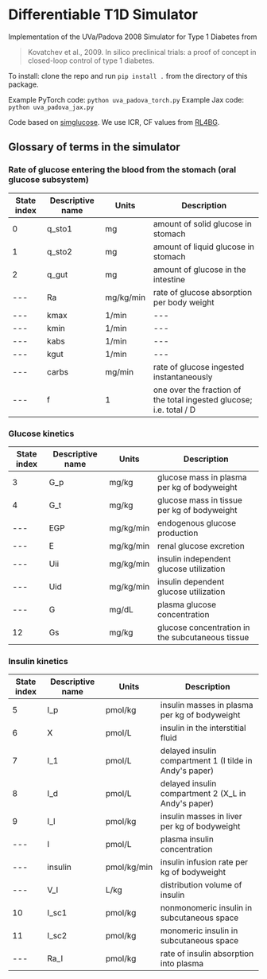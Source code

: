 # Differentiable T1D Simulator

Implementation of the UVa/Padova 2008 Simulator for Type 1 Diabetes from

> Kovatchev et al., 2009. In silico preclinical trials: a proof of concept in closed-loop control of type 1 diabetes.

To install: clone the repo and run `pip install .` from the directory of this package.

Example PyTorch code: `python uva_padova_torch.py`
Example Jax code: `python uva_padova_jax.py`

Code based on [simglucose](https://github.com/jxx123/simglucose/). We use ICR, CF values from [RL4BG](https://github.com/MLD3/RL4BG/blob/master/bgp/simglucose/params/Quest2.csv).

## Glossary of terms in the simulator
### Rate of glucose entering the blood from the stomach (oral glucose subsystem)

| State index | Descriptive name | Units | Description |
| --- | --- | --- | --- |
| 0 | q_sto1 | mg | amount of solid glucose in stomach |
| 1 | q_sto2 | mg | amount of liquid glucose in stomach |
| 2 | q_gut | mg | amount of glucose in the intestine |
| --- | Ra | mg/kg/min | rate of glucose absorption per body weight |
| --- | kmax | 1/min | --- |
| --- | kmin | 1/min | --- |
| --- | kabs | 1/min | --- |
| --- | kgut | 1/min | --- |
| --- | carbs | mg/min | rate of glucose ingested instantaneously |
| --- | f | 1 | one over the fraction of the total ingested glucose; i.e. total / D |

### Glucose kinetics

| State index | Descriptive name | Units | Description |
| --- | --- | --- | --- |
| 3 | G_p | mg/kg | glucose mass in plasma per kg of bodyweight |
| 4 | G_t | mg/kg | glucose mass in tissue per kg of bodyweight |
| --- | EGP | mg/kg/min | endogenous glucose production |
| --- | E   | mg/kg/min | renal glucose excretion |
| --- | Uii | mg/kg/min | insulin independent glucose utilization |
| --- | Uid | mg/kg/min | insulin dependent glucose utilization |
| --- | G | mg/dL | plasma glucose concentration |
| 12  | Gs | mg/kg | glucose concentration in the subcutaneous tissue |

### Insulin kinetics

| State index | Descriptive name | Units | Description |
| --- | --- | --- | --- |
| 5 | I_p | pmol/kg | insulin masses in plasma per kg of bodyweight |
| 6 | X | pmol/L | insulin in the interstitial fluid |
| 7 | I_1 | pmol/L | delayed insulin compartment 1 (I tilde in Andy's paper)|
| 8 | I_d | pmol/L | delayed insulin compartment 2 (X_L in Andy's paper)|
| 9 | I_l | pmol/kg | insulin masses in liver per kg of bodyweight |
| --- | I | pmol/L | plasma insulin concentration |
| --- | insulin | pmol/kg/min | insulin infusion rate per kg of bodyweight |
| --- | V_I | L/kg | distribution volume of insulin |
| 10 | I_sc1 | pmol/kg | nonmonomeric insulin in subcutaneous space |
| 11 | I_sc2 | pmol/kg | monomeric insulin in subcutaneous space |
| --- | Ra_I | pmol/kg | rate of insulin absorption into plasma |
